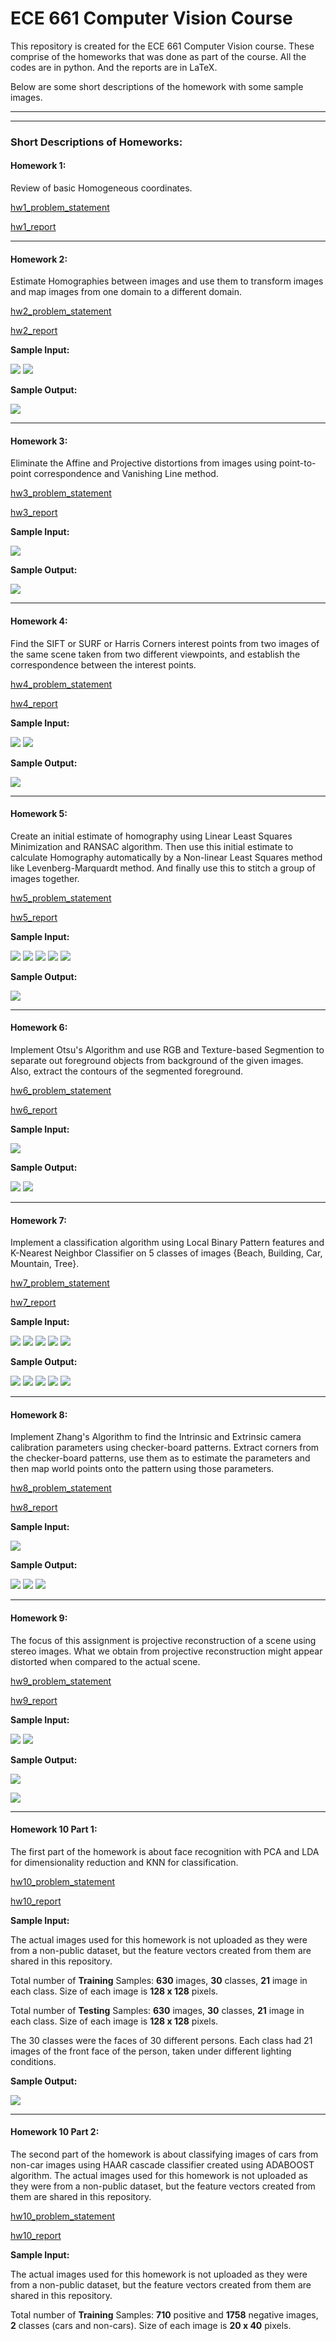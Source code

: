 # ECE 661 Computer Vision Course
This repository is created for the ECE 661 Computer Vision course.
These comprise of the homeworks that was done as part of the course.
All the codes are in python. And the reports are in LaTeX.

Below are some short descriptions of the homework with some sample images.

---
---

### Short Descriptions of Homeworks:

#### Homework 1:
Review of basic Homogeneous coordinates.

[hw1_problem_statement](homework1/PROBLEM_STATEMENT)

[hw1_report](homework1/REPORT)

---

#### Homework 2:
Estimate Homographies between images and use them to transform images and map images from one domain to a different domain.

[hw2_problem_statement](homework2/PROBLEM_STATEMENT)

[hw2_report](homework2/REPORT)

**Sample Input:**

![](homework2/extra_files/1_tiny.jpg)   ![](homework2/extra_files/3_tiny.jpg)

**Sample Output:**

![](homework2/extra_files/2_tiny.png)

---

#### Homework 3:
Eliminate the Affine and Projective distortions from images using point-to-point correspondence and Vanishing Line method.

[hw3_problem_statement](homework3/PROBLEM_STATEMENT)

[hw3_report](homework3/REPORT)

**Sample Input:**

![](homework3/extra_files/1_tiny.jpg)

**Sample Output:**

![](homework3/extra_files/2_tiny.png)

---

#### Homework 4:
Find the SIFT or SURF or Harris Corners interest points from two images of the same scene taken from two different viewpoints, and establish the correspondence between the interest points.

[hw4_problem_statement](homework4/PROBLEM_STATEMENT)

[hw4_report](homework4/REPORT)

**Sample Input:**

![](homework4/extra_files/1_tiny.jpg)   ![](homework4/extra_files/2_tiny.jpg)

**Sample Output:**

![](homework4/extra_files/3_tiny.png)

---

#### Homework 5:
Create an initial estimate of homography using Linear Least Squares Minimization and RANSAC algorithm. Then use this initial estimate to calculate Homography automatically by a Non-linear Least Squares method like Levenberg-Marquardt method. And finally use this to stitch a group of images together.

[hw5_problem_statement](homework5/PROBLEM_STATEMENT)

[hw5_report](homework5/REPORT)

**Sample Input:**

![](homework5/extra_files/1_tiny.jpg)   ![](homework5/extra_files/2_tiny.jpg)   ![](homework5/extra_files/3_tiny.jpg)   ![](homework5/extra_files/4_tiny.jpg)   ![](homework5/extra_files/5_tiny.jpg)

**Sample Output:**

![](homework5/extra_files/6_tiny.png)

---

#### Homework 6:
Implement Otsu's Algorithm and use RGB and Texture-based Segmention to separate out foreground objects from background of the given images. Also, extract the contours of the segmented foreground.

[hw6_problem_statement](homework6/PROBLEM_STATEMENT)

[hw6_report](homework6/REPORT)

**Sample Input:**

![](homework6/extra_files/1_tiny.jpg)

**Sample Output:**

![](homework6/extra_files/2_tiny.png)   ![](homework6/extra_files/3_tiny.png)

---

#### Homework 7:
Implement a classification algorithm using Local Binary Pattern features and K-Nearest Neighbor Classifier on 5 classes of images {Beach, Building, Car, Mountain, Tree}.

[hw7_problem_statement](homework7/PROBLEM_STATEMENT)

[hw7_report](homework7/REPORT)

**Sample Input:**

![](homework7/extra_files/beach_tiny.jpg)   ![](homework7/extra_files/building_tiny.jpg)   ![](homework7/extra_files/car_tiny.jpg)   ![](homework7/extra_files/mountain_tiny.jpg)   ![](homework7/extra_files/tree_tiny.jpg)

**Sample Output:**

![](homework7/extra_files/beach_pred_tiny.png)   ![](homework7/extra_files/building_pred_tiny.png)   ![](homework7/extra_files/car_pred_tiny.png)   ![](homework7/extra_files/mountain_pred_tiny.png)   ![](homework7/extra_files/tree_pred_tiny.png)

---

#### Homework 8:

Implement Zhang's Algorithm to find the Intrinsic and Extrinsic camera calibration parameters using checker-board patterns. Extract corners from the checker-board patterns, use them as to estimate the parameters and then map world points onto the pattern using those parameters.

[hw8_problem_statement](homework8/PROBLEM_STATEMENT)

[hw8_report](homework8/REPORT)

**Sample Input:**

![](homework8/extra_files/Pic_1_tiny.jpg)

**Sample Output:**

![](homework8/extra_files/Pic_1_lines_tiny.jpg)    ![](homework8/extra_files/Pic_1_corners_tiny.jpg)    ![](homework8/extra_files/Pic_1_mapped_tiny.jpg)

---

#### Homework 9:

The focus of this assignment is projective reconstruction of a scene using stereo images. What we obtain from projective reconstruction might appear distorted when compared to the actual scene.

[hw9_problem_statement](homework9/PROBLEM_STATEMENT)

[hw9_report](homework9/REPORT)

**Sample Input:**

![](homework9/extra_files/3.jpg)   ![](homework9/extra_files/4.jpg)

**Sample Output:**

![](homework9/extra_files/6.jpg)

![](homework9/extra_files/5_tiny.jpg)

---

#### Homework 10 Part 1:

The first part of the homework is about face recognition with PCA and LDA for dimensionality reduction and KNN for classification.

[hw10_problem_statement](homework10_part1/PROBLEM_STATEMENT)

[hw10_report](homework10_part1/REPORT)

**Sample Input:**

The actual images used for this homework is not uploaded as they were from a non-public dataset, but the feature vectors created from them are shared in this repository.

Total number of **Training** Samples:   **630** images, **30** classes, **21** image in each class. Size of each image is **128 x 128** pixels.

Total number of **Testing** Samples:   **630** images, **30** classes, **21** image in each class. Size of each image is **128 x 128** pixels.

The 30 classes were the faces of 30 different persons. Each class had 21 images of the front face of the person, taken under different lighting conditions.

**Sample Output:**

![](homework10_part1/extra_files/1_tiny.png)

---

#### Homework 10 Part 2:

The second part of the homework is about classifying images of cars from non-car images using HAAR cascade classifier created using ADABOOST algorithm.
The actual images used for this homework is not uploaded as they were from a non-public dataset, but the feature vectors created from them are shared in this repository.

[hw10_problem_statement](homework10_part2/PROBLEM_STATEMENT)

[hw10_report](homework10_part2/REPORT)

**Sample Input:**

The actual images used for this homework is not uploaded as they were from a non-public dataset, but the feature vectors created from them are shared in this repository.

Total number of **Training** Samples:   **710** positive and **1758** negative images, **2** classes (cars and non-cars). Size of each image is **20 x 40** pixels. 





